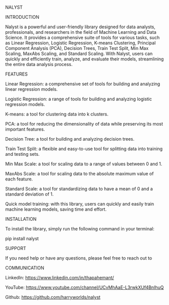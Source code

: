 NALYST



INTRODUCTION

Nalyst is a powerful and user-friendly library designed for data analysts, professionals, and researchers in the field of Machine Learning and Data Science. It provides a comprehensive suite of tools for various tasks, such as Linear Regression, Logistic Regression, K-means Clustering, Principal Component Analysis (PCA), Decision Trees, Train Test Split, Min Max Scaling, MaxAbs Scaling, and Standard Scaling. With Nalyst, users can quickly and efficiently train, analyze, and evaluate their models, streamlining the entire data analysis process.

FEATURES

Linear Regression: a comprehensive set of tools for building and analyzing linear regression models.

Logistic Regression: a range of tools for building and analyzing logistic regression models.

K-means: a tool for clustering data into k clusters.

PCA: a tool for reducing the dimensionality of data while preserving its most important features.

Decision Tree: a tool for building and analyzing decision trees.

Train Test Split: a flexible and easy-to-use tool for splitting data into training and testing sets.

Min Max Scale: a tool for scaling data to a range of values between 0 and 1.

MaxAbs Scale: a tool for scaling data to the absolute maximum value of each feature.

Standard Scale: a tool for standardizing data to have a mean of 0 and a standard deviation of 1.

Quick model training: with this library, users can quickly and easily train machine learning models, saving time and effort.


INSTALLATION

To install the library, simply run the following command in your terminal:

pip install nalyst


SUPPORT

If you need help or have any questions, please feel free to reach out to

COMMUNICATION 

LinkedIn: https://www.linkedin.com/in/thapahemant/

YouTube: https://www.youtube.com/channel/UCvMhAaE-L3rwkXUf4BnIhuQ

Github: https://github.com/harryworlds/nalyst